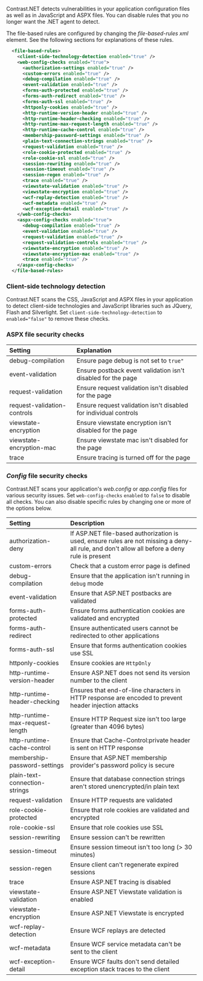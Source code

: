 <!--
title: "Level 2 Rules - File-Based Rules"
description: "Information on .NET File-Based Rules"
tags: "installation policy customization rules level agent .Net files"
-->

Contrast.NET detects vulnerabilities in your application configuration files as well as in JavaScript and ASPX files. You can disable rules that you no longer want the .NET agent to detect. 

The file-based rules are configured by changing the *file-based-rules xml* element. See the following sections for explanations of these rules.

```xml
  <file-based-rules>
    <client-side-technology-detection enabled="true" />
    <web-config-checks enabled="true">
      <authorization-settings enabled="true" />
      <custom-errors enabled="true" />
      <debug-compilation enabled="true" />
      <event-validation enabled="true" />
      <forms-auth-protected enabled="true" />
      <forms-auth-redirect enabled="true" />
      <forms-auth-ssl enabled="true" />
      <httponly-cookies enabled="true" />
      <http-runtime-version-header enabled="true" />
      <http-runtime-header-checking enabled="true" />
      <http-runtime-max-request-length enabled="true" />
      <http-runtime-cache-control enabled="true" />
      <membership-password-settings enabled="true" />
      <plain-text-connection-strings enabled="true" />
      <request-validation enabled="true" />
      <role-cookie-protected enabled="true" />
      <role-cookie-ssl enabled="true" />
      <session-rewriting enabled="true" />
      <session-timeout enabled="true" />
      <session-regen enabled="true" />
      <trace enabled="true" />
      <viewstate-validation enabled="true" />
      <viewstate-encryption enabled="true" />
      <wcf-replay-detection enabled="true" />
      <wcf-metadata enabled="true" />
      <wcf-exception-detail enabled="true" />
    </web-config-checks>
    <aspx-config-checks enabled="true">
      <debug-compilation enabled="true" />
      <event-validation enabled="true" />
      <request-validation enabled="true" />
      <request-validation-controls enabled="true" />
      <viewstate-encryption enabled="true" />
      <viewstate-encryption-mac enabled="true" />
      <trace enabled="true" />
    </aspx-config-checks>
  </file-based-rules>
```


### Client-side technology detection 

Contrast.NET scans the CSS, JavaScript and ASPX files in your application to detect client-side technologies and JavaScript libraries such as JQuery, Flash and Silverlight. Set `client-side-technology-detection` to `enabled="false"` to remove these checks.

### ASPX file security checks

Setting | Explanation
:------ |:-----------
debug-compilation | Ensure page debug is not set to `true"`
event-validation | Ensure postback event validation isn't disabled for the page
request-validation | Ensure request validation isn't disabled for the page
request-validation-controls | Ensure request validation isn't disabled for individual controls
viewstate-encryption | Ensure viewstate encryption isn't disabled for the page
viewstate-encryption-mac | Ensure viewstate mac isn't disabled for the page
trace | Ensure tracing is turned off for the page

### *Config* file security checks 

Contrast.NET scans your application's *web.config* or *app.config* files for various security issues. Set `web-config-checks` `enabled` to `false` to disable all checks. You can also disable specific rules by changing one or more of the options below.

Setting | Description
:------ |:-----------
authorization-deny | If ASP.NET file-based authorization is used, ensure rules are not missing a deny-all rule, and don't allow all before a deny rule is present
custom-errors | Check that a custom error page is defined
debug-compilation | Ensure that the application isn't running in `debug` mode
event-validation | Ensure that ASP.NET postbacks are validated
forms-auth-protected | Ensure forms authentication cookies are validated and encrypted
forms-auth-redirect | Ensure authenticated users cannot be redirected to other applications
forms-auth-ssl | Ensure that forms authentication cookies use SSL
httponly-cookies | Ensure cookies are `HttpOnly`
http-runtime-version-header | Ensure ASP.NET does not send its version number to the client
http-runtime-header-checking | Ensures that end-of-line characters in HTTP response are encoded to prevent header injection attacks
http-runtime-max-request-length | Ensure HTTP Request size isn't too large (greater than 4096 bytes)
http-runtime-cache-control | Ensure that Cache-Control:private header is sent on HTTP response
membership-password-settings |  Ensure that ASP.NET membership provider's password policy is secure
plain-text-connection-strings | Ensure that database connection strings aren't stored unencrypted/in plain text
request-validation | Ensure HTTP requests are validated
role-cookie-protected | Ensure that role cookies are validated and encrypted
role-cookie-ssl | Ensure that role cookies use SSL
session-rewriting | Ensure session can't be rewritten
session-timeout | Ensure session timeout isn't too long (> 30 minutes)
session-regen | Ensure client can't regenerate expired sessions
trace | Ensure ASP.NET tracing is disabled
viewstate-validation | Ensure ASP.NET Viewstate validation is enabled
viewstate-encryption | Ensure ASP.NET Viewstate is encrypted
wcf-replay-detection | Ensure WCF replays are detected
wcf-metadata | Ensure WCF service metadata can't be sent to the client
wcf-exception-detail | Ensure WCF faults don't send detailed exception stack traces to the client
